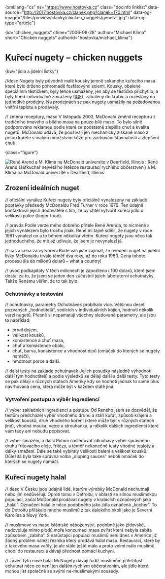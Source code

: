 
{xml:lang="cs" ns="https://www.hostovka.cz" class="docinfo linklist" data-source="http://2017.hostovka.cz/clanek.php?clanek=170.html" data-og-image="/files/preview/clanky/chicken_nuggets/general.jpg" data-og-type="article"}

{id="chicken\_nuggets" ctime="2006-08-28" author="Michael Klíma" short="Chicken nuggets" authorid="hostovka/michael\_klima"}

# Kuřecí nugety &ndash; chicken nuggets

{kw="jídla a jídelní lístky"}

//desc
Nugety byly původně malé kousky jemně sekaného kuřecího masa které bylo drženo pohromadě fosfátovými solemi. Kousky, obalené speciálním těstíčkem, byly lehce usmaženy, jen aby se těstíčko přichytilo, a byly hned individuálně zmraženy ([IQF][3]), zabaleny do krabic a rozeslány na jednotlivé prodejny. Na prodejnách se pak nugety usmažily na požadovanou vnitřní teplotu a prodávaly.

// zmena receptury, maso
V listopadu 2003, McDonald změnil recepturu z tradičního tmavého a bílého masa na pouze bílé maso. To bylo silně podporováno reklamou podle které se podstatně zlepšila chuť a kvalita nugetů. McDonald udává, že používají jen mechanicky získané maso z prsou kuřete s malým množstvím kůže pro zachování šťavnatosti a zlepšení chuťi.

{class="figure"}

![René Arend a M. Klima na McDonald universite v Dearfield, Illinois][1] 
:   René Arend (šéfkuchař největšího řetězce restaurací rychlého občerstvení) a M. Klíma na McDonald univerzitě v Dearfield, Illinois

<!-- TODO {id, short} -->

## Zrození ideálních nuget

// oficiální vynález
Kuřecí nugety byly oficiálně vynalezeny na základě poptávky předsedy McDonaldu Fred Turner v roce 1979. Ten údajně kontaktoval jejich dodavatele s tím, že by chtěl vytvořit kuřecí jídlo o velikosti palce (finger food).

// pravda
Podle verze mého dobrého přítele René Arenda, to nicméně s jejich vynálezem bylo trochu jinak. René mi tajně sdělil, že nugety v roce 1981 vynalezl on a to během několika vteřin. Kuřecí nugety jsou něco tak jednoduchého, že mě až udivuje, že jsem je nevynalezl já.

// cas a cena za vytvoreni
Bude vás jistě zajímat, že uvedení nuget na jídelní lísky McDonaldu trvalo téměř dva roky, až do roku 1983. Cena tohoto procesu šla do milionů dolarů &ndash; what a country!

// uvod podkapitoly
V těch milionech je započteno i 100 dolarů, které jsem dostal za to, že jsem se jeden den zúčastnil jejich laboratorní ochutnávky. Takže Renému věřím, že to tak bylo.

<!-- TODO {id, short} -->

### Ochutnávky a testování

<!-- TODO desc -->

// ochutnavky, parametry
Ochutnávek probíhalo více. Většinou deset pozvaných „hodnotitelů“, sedících v individuálních kójích, hodnotí několik verzí nugetů. Přesně si nepamatuji všechny sledované parametry, ale jsou to například:

  * první dojem,
  * velikost kousků,
  * konsistence a chuť masa,
  * chuť a konsistence obalu,
  * chuť, barva, konsistence a vhodnost dipů (omáček do kterých se nugety namáčí),
  * hmotnost porce a další.

// dalsi testy na zaklade ochutnavek
Jejich posudky následně vyhodnotí další tým hodnotitelů a podle výsledků se dělají další a další testy. Tyto testy se pak dělají v různých státech Ameriky kdy se hodnotí jednak to samé plus navrhovaná cena, která může být v každém státě jiná.

<!-- TODO {id, short} -->

### Vytvoření postupu a výběr ingrediencí

<!-- TODO desc -->

// vyber zakladnich ingredienci a postupu
Od Reného jsem se dozvěděl, že testům předcházel výběr vhodného druhu a stáří kuřat, způsob krájení a velikost kousků, druh vhodného koření (které může být v různých státech jiné), vhodná mouka, vejce a strouhanka, a několik dalších ingredienci které vám tady ani nebudu popisovat.

// vyber smazeni, a dalsi
Potom následoval zdlouhavý výběr správného druhu fritovacího oleje, fritézy, a téměř nekonečné testy vhodné teploty a délky smažení. Dále se také vybíraly velikosti balení a velikost kousků. Důležitá byla také správná volba „dipping sauces“ neboli omáček do kterých se nugety namáčí.

<!-- TODO {id, short} -->

## Kuřecí nugety halal

// desc
V Česku jsou údajně lidé, kterým výrobky McDonald nechutnají nebo jim nedůvěřuji. Oproti tomu v Detroitu, v oblasti se silnou muslimskou populací, začal McDonald prodávat nugety v krabicích označených jako „halal“. Označení halal je něco podobného jako jídla označená „kocher“. To do Detroitu přilákalo mnoho muslimů z tak dalekého okolí jako je Severní Karolína a Nový York.

// muslimove vs maso
Islámské náboženství, podobně jako židovské, nedovoluje mimo plodů moře konzumaci masa zvířat která nebyla zabita způsobem „zabiha“. S narůstající populaci muslimů není dnes v Americe již žádný problém nalézt řezníka který prodává halal maso. Restaurací, které by z takového masa vařily, je ale stále ještě málo a proto velmi málo muslimů chodí do restaurací a dávají přednost domácí kuchyni.

// zaver
Tyto nové halal McNugety dávají tudíž muslimům příležitost ochutnat něco co není jen dalším rychlým občerstvením, ale jídlo které mohou jíst společně se svými ne-muslimskými sousedy.

 [1]: http://2017.hostovka.cz/soubor/28-8-06-1.JPG
 [2]: http://2017.hostovka.cz/soubor/28-8-06-2.JPG
 [3]: https://en.wikipedia.org/wiki/Individual_Quick_Freezing
